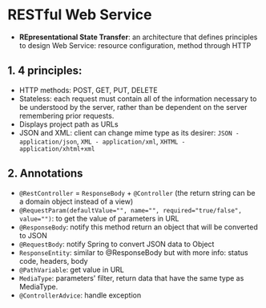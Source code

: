 # RESTful Web Service
- **REpresentational State Transfer**: an architecture that defines principles to design Web Service: resource configuration, method through HTTP

## 1. 4 principles: 
- HTTP methods: POST, GET, PUT, DELETE
- Stateless: each request must contain all of the information necessary to be understood by the server, rather than be dependent on the server remembering prior requests.
- Displays project path as URLs
- JSON and XML: client can change mime type as its desirer: `JSON - application/json`, `XML - application/xml`, `XHTML - application/xhtml+xml`

## 2. Annotations
- `@RestController` = `ResponseBody` + `@Controller` (the return string can be a domain object instead of a view)
- `@RequestParam(defaultValue="", name="", required="true/false", value="")`: to get the value of parameters in URL
- `@ResponseBody`: notify this method return an object that will be converted to JSON
- `@RequestBody`: notify Spring to convert JSON data to Object
- `ResponseEntity`: similar to @ResponseBody but with more info: status code, headers, body
- `@PathVariable`: get value in URL
- `MediaType`: parameters' filter, return data that have the same type as MediaType.
- `@ControllerAdvice`: handle exception
 



